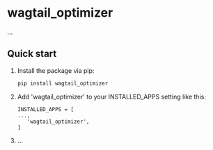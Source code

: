 wagtail_optimizer
================

...

Quick start
-----------

1. Install the package via pip:

   ```bash
   pip install wagtail_optimizer
   ```

2. Add 'wagtail_optimizer' to your INSTALLED_APPS setting like this:

   ```
   INSTALLED_APPS = [
   ...,
      'wagtail_optimizer',
   ]
   ```

3. ...